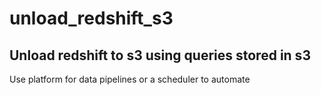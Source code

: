 # unload_redshift_s3

## Unload redshift to s3 using queries stored in s3

Use platform for data pipelines or a scheduler to automate



